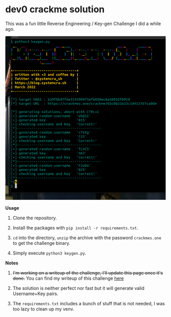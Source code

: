 # dev0 crackme solution

This was a fun little Reverse Engineering / Key-gen Challenge I did a while ago.

![screenshot](screen.png)

**Usage**

1. Clone the repository.

1. Install the packages with `pip install -r requirements.txt`.

2. `cd` into the directory, `unzip` the archive with the password `crackmes.one` to get the challenge binary.

3. Simply execute `python3 keygen.py`.

**Notes**

1. ~~I'm working on a writeup of the challenge, I'll update this page once it's done.~~
   You can find my writeup of this challenge [here](https://systemcra.sh/posts/dev0-crackme-writeup/)

2. The solution is neither perfect nor fast but it will generate valid Username+Key pairs.

3. The `requirements.txt` includes a bunch of stuff that is not needed, I was too lazy to 
   clean up my venv.
